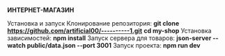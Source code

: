 **ИНТЕРНЕТ-МАГАЗИН**

Установка и запуск
Клонирование репозитория:
**git clone https://github.com/artificial00/----------1.git**
**cd my-shop**
Установка зависимостей:
**npm install**
Запуск сервера для товаров:
**json-server --watch public/data.json --port 3001**
Запуск проекта:
**npm run dev**
